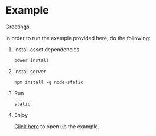 Example
=======

Greetings.

In order to run the example provided here, do the following:

1. Install asset dependencies

    `bower install`

2. Install server

    `npm install -g node-static`

3. Run

    `static`

4. Enjoy

    [Click here](http://127.0.0.1:8080) to open up the example.
